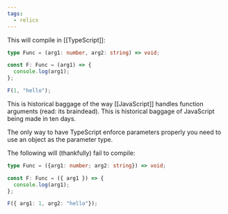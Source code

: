 ```yaml
---
tags:
  - relics
---
```


This will compile in [[TypeScript]]:

```ts
type Func = (arg1: number, arg2: string) => void;

const F: Func = (arg1) => {
  console.log(arg1);
};

F(1, "hello");

```


This is historical baggage of the way [[JavaScript]] handles function arguments (read: its braindead). This is historical baggage of JavaScript being made in ten days.

The only way to have TypeScript enforce parameters properly you need to use an object as the parameter type.

The following will (thankfully) fail to compile:

```ts
type Func = ({arg1: number; arg2: string}) => void;

const F: Func = ({ arg1 }) => {
  console.log(arg1);
};

F({ arg1: 1, arg2: "hello"});
```
